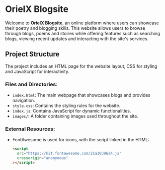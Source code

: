 # OrielX Blogsite

Welcome to **OrielX Blogsite**, an online platform where users can showcase their poetry and blogging skills. This website allows users to browse through blogs, poems and stories while offering features such as searching blogs, viewing recent updates and interacting with the site's services.

## Project Structure

The project includes an HTML page for the website layout, CSS for styling and JavaScript for interactivity.

### Files and Directories:

- `index.html`: The main webpage that showcases blogs and provides navigation.
- `style.css`: Contains the styling rules for the website.
- `index.js`: Contains JavaScript for dynamic functionalities.
- `images/`: A folder containing images used throughout the site.

### External Resources:

- FontAwesome is used for icons, with the script linked in the HTML:
  ```html
  <script
    src="https://kit.fontawesome.com/21a30396a4.js"
    crossorigin="anonymous"
  ></script>
  ```
